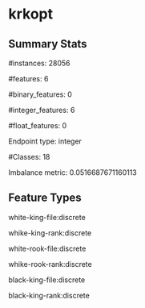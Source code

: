 # krkopt

## Summary Stats

#instances: 28056

#features: 6

  #binary_features: 0

  #integer_features: 6

  #float_features: 0

Endpoint type: integer

#Classes: 18

Imbalance metric: 0.0516687671160113

## Feature Types

 white-king-file:discrete

whike-king-rank:discrete

white-rook-file:discrete

whike-rook-rank:discrete

black-king-file:discrete

black-king-rank:discrete

